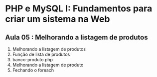 # PHP e MySQL I: Fundamentos para criar um sistema na Web

## Aula 05 : Melhorando a listagem de produtos

1. Melhorando a listagem de produtos
2. Função de lista de produtos
3. banco-produto.php
4. Melhorando a listagem de produto
5. Fechando o foreach